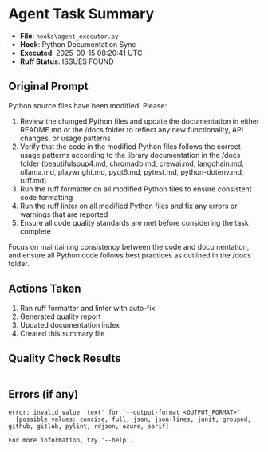 # Agent Task Summary

- **File**: `hooks\agent_executor.py`
- **Hook**: Python Documentation Sync
- **Executed**: 2025-09-15 08:20:41 UTC
- **Ruff Status**: ISSUES FOUND

## Original Prompt
Python source files have been modified. Please:

1. Review the changed Python files and update the documentation in either README.md or the /docs folder to reflect any new functionality, API changes, or usage patterns
2. Verify that the code in the modified Python files follows the correct usage patterns according to the library documentation in the /docs folder (beautifulsoup4.md, chromadb.md, crewai.md, langchain.md, ollama.md, playwright.md, pyqt6.md, pytest.md, python-dotenv.md, ruff.md)
3. Run the ruff formatter on all modified Python files to ensure consistent code formatting
4. Run the ruff linter on all modified Python files and fix any errors or warnings that are reported
5. Ensure all code quality standards are met before considering the task complete

Focus on maintaining consistency between the code and documentation, and ensure all Python code follows best practices as outlined in the /docs folder.

## Actions Taken
1. Ran ruff formatter and linter with auto-fix
2. Generated quality report
3. Updated documentation index
4. Created this summary file

## Quality Check Results
```

```

## Errors (if any)
```
error: invalid value 'text' for '--output-format <OUTPUT_FORMAT>'
  [possible values: concise, full, json, json-lines, junit, grouped, github, gitlab, pylint, rdjson, azure, sarif]

For more information, try '--help'.

```
